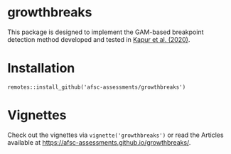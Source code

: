 # growthbreaks

This package is designed to implement the GAM-based breakpoint detection method developed and tested in [Kapur et al. (2020)](https://www.sciencedirect.com/science/article/abs/pii/S0165783619302693).

# Installation

`remotes::install_github('afsc-assessments/growthbreaks')`

# Vignettes
Check out the vignettes via `vignette('growthbreaks')` or read the Articles available at 
https://afsc-assessments.github.io/growthbreaks/.
